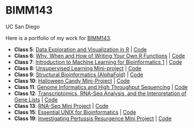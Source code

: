 # BIMM143
UC San Diego

Here is a portfolio of my work for [BIMM143](https://bioboot.github.io/bimm143_F22/).

- **Class 5**: [Data Exploration and Visualization in R](https://github.com/bobbysays/BIMM143/blob/main/lab5/ckass5.md) | [Code](https://github.com/bobbysays/BIMM143/blob/main/lab5/ckass5.qmd)
- **Class 6**: [Why, When and How of Writing Your Own R Functions](https://github.com/bobbysays/BIMM143/blob/main/lab%206/lab%206.md) | [Code](https://github.com/bobbysays/BIMM143/blob/main/lab%206/lab%206.qmd)
- **Class 7**: [Introduction to Machine Learning for Bioinformatics 1](https://github.com/bobbysays/BIMM143/blob/main/lab%207/lab%207.md) | [Code](https://github.com/bobbysays/BIMM143/blob/main/lab%207/lab%207.qmd)
- **Class 8**: [Unsupervised Learning Mini-project](https://github.com/bobbysays/BIMM143/blob/main/lab%208/lab%208.md) | [Code](https://github.com/bobbysays/BIMM143/blob/main/lab%208/lab%208.qmd)
- **Class 9**: [Structural Bioinformatics (AlphaFold)](https://github.com/bobbysays/BIMM143/blob/main/lab%209/lab%209.md) | [Code](https://github.com/bobbysays/BIMM143/blob/main/lab%209/lab%209.qmd)
- **Class 10**: [Halloween Candy Mini-Project](https://github.com/bobbysays/BIMM143/blob/main/lab%2010/lab10.md) | [Code](https://github.com/bobbysays/BIMM143/blob/main/lab%2010/lab10.qmd)
- **Class 11**: [Genome Informatics and High Throughput Sequencing](https://github.com/bobbysays/BIMM143/blob/main/lab%2011/lab%2011.md) | [Code](https://github.com/bobbysays/BIMM143/blob/main/lab%2011/lab%2011.qmd)
- **Class 12**: [Transcriptomics, RNA-Seq Analysis, and the Interpretation of Gene Lists](https://github.com/bobbysays/BIMM143/blob/main/lab%2012/lab12.md) | [Code](https://github.com/bobbysays/BIMM143/blob/main/lab%2012/lab12.qmd)
- **Class 13**: [RNA-Seq Mini Project](https://github.com/bobbysays/BIMM143/blob/main/lab%2013/lab%2013.md) | [Code](https://github.com/bobbysays/BIMM143/blob/main/lab%2013/lab%2013.qmd)
- **Class 15**: [Essential UNIX for Bioinformatics](https://github.com/bobbysays/BIMM143/blob/main/lab%2015/lab15.md) | [Code](https://github.com/bobbysays/BIMM143/blob/main/lab%2015/lab15.qmd)
- **Class 19**: [Investigating Pertussis Resurgence Mini Project](https://github.com/bobbysays/BIMM143/blob/main/lab%2019/lab%2019.md) | [Code](https://github.com/bobbysays/BIMM143/blob/main/lab%2019/lab%2019.qmd)
